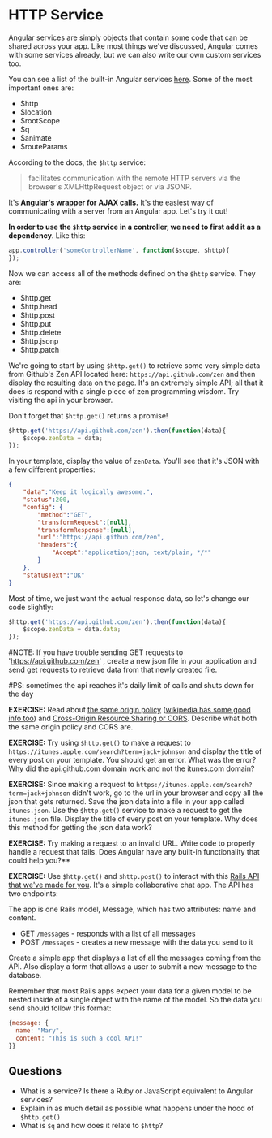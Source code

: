 # HTTP Service

Angular services are simply objects that contain some code that can be shared across your app.  Like most things we've discussed, Angular comes with some services already, but we can also write our own custom services too.  

You can see a list of the built-in Angular services [here](https://docs.angularjs.org/api/ng/service).  Some of the most important ones are:

* $http
* $location
* $rootScope
* $q
* $animate
* $routeParams

According to the docs, the `$http` service:

>facilitates communication with the remote HTTP servers via the browser's XMLHttpRequest object or via JSONP.

It's **Angular's wrapper for AJAX calls.**  It's the easiest way of communicating with a server from an Angular app. Let's try it out!

**In order to use the `$http` service in a controller, we need to first add it as a dependency**.  Like this:

```js
app.controller('someControllerName', function($scope, $http){
});
```

Now we can access all of the methods defined on the `$http` service. They are:

* $http.get
* $http.head
* $http.post
* $http.put
* $http.delete
* $http.jsonp
* $http.patch


We're going to start by using `$http.get()` to retrieve some very simple data from Github's Zen API located here: `https://api.github.com/zen` and then display the resulting data on the page. It's an extremely simple API; all that it does is respond with a single piece of zen programming wisdom.  Try visiting the api in your browser.

Don't forget that `$http.get()` returns a promise!

```js
$http.get('https://api.github.com/zen').then(function(data){
	$scope.zenData = data;
});
```

In your template, display the value of `zenData`.  You'll see that it's JSON with a few different properties:

```json
{
	"data":"Keep it logically awesome.",
	"status":200,
	"config": {
		"method":"GET",
		"transformRequest":[null],
		"transformResponse":[null],
		"url":"https://api.github.com/zen",
		"headers":{
			"Accept":"application/json, text/plain, */*"
		}
	},
	"statusText":"OK"
}
```

Most of time, we just want the actual response data, so let's change our code slightly:

```js
$http.get('https://api.github.com/zen').then(function(data){
	$scope.zenData = data.data;
});
```

#NOTE: If you have trouble sending GET requests to 'https://api.github.com/zen' ,
create a new json file in your application and send get requests to retrieve data from 
that newly created file.

#PS: sometimes the api reaches it's daily limit of calls and shuts down for the day

**EXERCISE:** Read about [the same origin policy](https://developer.mozilla.org/en-US/docs/Web/Security/Same-origin_policy) ([wikipedia has some good info too](https://en.wikipedia.org/wiki/Same-origin_policy)) and [Cross-Origin Resource Sharing or CORS](https://developer.mozilla.org/en-US/docs/Web/HTTP/Access_control_CORS).  Describe what both the same origin policy and CORS are.

**EXERCISE:** Try using `$http.get()` to make a request to `https://itunes.apple.com/search?term=jack+johnson` and display the title of every post on your template. You should get an error. What was the error?  Why did the api.github.com domain work and not the itunes.com domain?

**EXERCISE:** Since making a request to `https://itunes.apple.com/search?term=jack+johnson` didn't work, go to the url in your browser and copy all the json that gets returned.  Save the json data into a file in your app called `itunes.json`.  Use the `$http.get()` service to make a request to get the `itunes.json` file.  Display the title of every post on your template.  Why does this method for getting the json data work?

**EXERCISE:** Try making a request to an invalid URL.  Write code to properly handle a request that fails.  Does Angular have any built-in functionality that could help you?**


**EXERCISE:** Use `$http.get()` and `$http.post()` to interact with this [Rails API that we've made for you](https://still-tundra-8387.herokuapp.com/).  It's a simple collaborative chat app.  The API has two endpoints:

The app is one Rails model, Message, which has two attributes: name and content.

* GET `/messages` - responds with a list of all messages
* POST `/messages` - creates a new message with the data you send to it

Create a simple app that displays a list of all the messages coming from the API.  Also display a form that allows a user to submit a new message to the database.

Remember that most Rails apps expect your data for a given model to be nested inside of a single object with the name of the model.  So the data you send should follow this format:

```js
{message: {
  name: "Mary",
  content: "This is such a cool API!"
}}
```

## Questions

* What is a service?  Is there a Ruby or JavaScript equivalent to Angular services?
* Explain in as much detail as possible what happens under the hood of `$http.get()`
* What is `$q` and how does it relate to `$http`?

